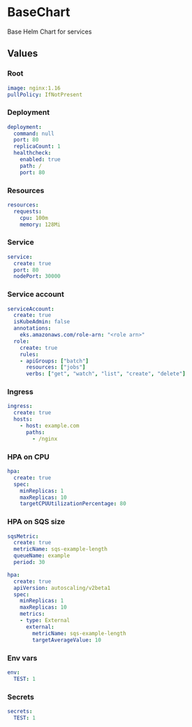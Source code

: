 # BaseChart
Base Helm Chart for services

## Values

### Root
```YAML
image: nginx:1.16
pullPolicy: IfNotPresent
```

### Deployment
```YAML
deployment:
  command: null
  port: 80
  replicaCount: 1
  healthcheck:
    enabled: true
    path: /
    port: 80
```

### Resources
```YAML
resources:
  requests:
    cpu: 100m
    memory: 128Mi
```

### Service
```YAML
service:
  create: true
  port: 80
  nodePort: 30000
```

### Service account
```YAML
serviceAccount:
  create: true
  isKubeAdmin: false
  annotations:
    eks.amazonaws.com/role-arn: "<role arn>"
  role:
    create: true
    rules:
    - apiGroups: ["batch"]
      resources: ["jobs"]
      verbs: ["get", "watch", "list", "create", "delete"]
```

### Ingress
```YAML
ingress:
  create: true
  hosts:
    - host: example.com
      paths:
        - /nginx
```

### HPA on CPU
```YAML
hpa:
  create: true
  spec:
    minReplicas: 1
    maxReplicas: 10
    targetCPUUtilizationPercentage: 80
```

### HPA on SQS size
```YAML
sqsMetric:
  create: true
  metricName: sqs-example-length
  queueName: example
  period: 30

hpa:
  create: true
  apiVersion: autoscaling/v2beta1
  spec:
    minReplicas: 1
    maxReplicas: 10
    metrics:
    - type: External
      external:
        metricName: sqs-example-length
        targetAverageValue: 10
```

### Env vars
```YAML
env:
  TEST: 1
```

### Secrets
```YAML
secrets:
  TEST: 1
```
